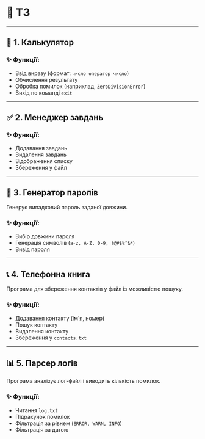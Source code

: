 # 📌 ТЗ

---

## 🔢 1. Калькулятор

### ✨ Функції:
- Ввід виразу (формат: `число оператор число`)
- Обчислення результату
- Обробка помилок (наприклад, `ZeroDivisionError`)
- Вихід по команді `exit`

---

## ✅ 2. Менеджер завдань

### ✨ Функції:
- Додавання завдань
- Видалення завдань
- Відображення списку
- Збереження у файл

---

## 🔐 3. Генератор паролів
Генерує випадковий пароль заданої довжини.

### ✨ Функції:
- Вибір довжини пароля
- Генерація символів (`a-z, A-Z, 0-9, !@#$%^&*`)
- Вивід пароля

---

## 📞 4. Телефонна книга
Програма для збереження контактів у файл із можливістю пошуку.

### ✨ Функції:
- Додавання контакту (ім'я, номер)
- Пошук контакту
- Видалення контакту
- Збереження у `contacts.txt`

---

## 📊 5. Парсер логів
Програма аналізує лог-файл і виводить кількість помилок.

### ✨ Функції:
- Читання `log.txt`
- Підрахунок помилок
- Фільтрація за рівнем (`ERROR, WARN, INFO`)
- Фільтрація за датою

